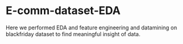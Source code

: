 # E-comm-dataset-EDA
Here we performed EDA and feature engineering and datamining on blackfriday dataset to find meaningful insight of data.
